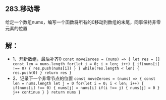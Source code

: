 ## 283.移动零
给定一个数组nums，编写一个函数将所有的0移动到数组的末尾，同事保持非零元素的位置

## 解：
* 1、开新数组，最后补齐0
`const moveZeroes = (nums) => {
  let res = []
  const len = nums.length
  for(let i = 0; i < len; i++) {
    if(nums[i] !== 0) {
      res.push(nums[i])
    }
  }
  while(res.length < len) {
    res.push(0)
  }
  return res
}`
* 2、记录下一个非零节点的位置
`const moveZeroes = (nums) => {
  const len = nums.length
  let j = 0
  for(let i = 0; i < len; i++) {
    if(nums[i] !== 0) {
      nums[j] = nums[i]
      if(i !== j) {
        nums[j] = 0
      }
      j++
      continue
    }
  }
  return nums
}`